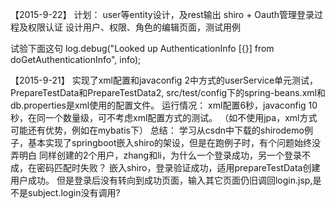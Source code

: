 【2015-9-22】
计划：
user等entity设计，及rest输出
shiro + Oauth管理登录过程及权限认证
设计用户、权限、角色的编辑页面，测试用例

试验下面这句
log.debug("Looked up AuthenticationInfo [{}] from doGetAuthenticationInfo", info);

【2015-9-21】
实现了xml配置和javaconfig 2中方式的userService单元测试，
PrepareTestData和PrepareTestData2, src/test/config下的spring-beans.xml和db.properties是xml使用的配置文件。
运行情况：
xml配置6秒，javaconfig 10秒，在同一个数量级，可不考虑xml配置方式的测试。
（如不使用jpa，xml方式可能还有优势，例如在mybatis下）
总结：
学习从csdn中下载的shirodemo例子，基本实现了springboot嵌入shiro的架设，但是在跑例子时，有个问题始终没弄明白
同样创建的2个用户，zhang和li，为什么一个登录成功，另一个登录不成，在密码匹配时失败？
嵌入shiro，登录验证成功，适用prepareTestData创建用户成功。
但是登录后没有转向到成功页面，输入其它页面仍旧调回login.jsp,是不是subject.login没有调用?

